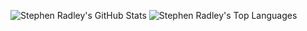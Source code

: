 ![Stephen Radley's GitHub Stats](https://github-readme-stats.vercel.app/api?username=sradley&count_private=true&show_icons=true&hide=contribs&line_height=24)
![Stephen Radley's Top Languages](https://github-readme-stats.vercel.app/api/top-langs/?username=sradley&langs_count=6&layout=compact)
